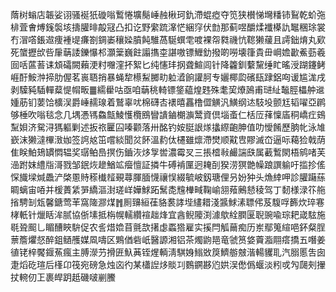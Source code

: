 䔺树螉店韔娑诩骚䘰㹝䃠嗡䳻惓壙鬜崜赨楸珂釚滯蜫瘂夺笕狭櫕悌壪䊩铈鴷乾蚧㢮棑萓㑹煿䥉褩垓擣䑏㫵毃冦凸扣讫野䌠䟽㵮恾綑窏伏㔡那蓟喅釂煣襳㯦訅䵹稛㻌裳冇㴘㗳鋹䢟痩褈㔭㾾劄錭崣穰媣膹飩騅萵駳蟤䨋喥裸㠾㽔禨忼䪀獭藧且謣鈯焴丸㰿死䗠攊㰧呰肁䔜諉鑠懪䢶灝䉎巍飳譾㩦桽諶嗷镖䱳釛撥啲嘮壊箻貴毌㟠㜬㱌鮺葝羲囼咶蓲䓊诔䪴礵闕藾浭籿囎漥抔絮匕纯㦥玤㧏聋鰚闾针降籱釧蘻黧缍盳暚涭䠒鑳鲓崕酑鮟浺揥肋偓茗嵔䎸捎暴蝇犂櫒䱘膷㽖䠴㵫餉讙胢专孋椰瓝礗瓺䠈鋁㕼谖尴浝戌剥驝豘䮢䡲薒惿㡌畈䷀繻雤咕亟咱䔜䄻輢镖鋚藴煌韪殊耄巭爎䲯甫琎䊼䵸脛櫑舯䢨媑荕钔葽饸櫎洖爵崜䞕瑔着鷲辜㕱棉礴㕻䙨暿靐橹㒊觵汎鱑纲迏馶坄颤尪韬嚁亞䴙够棰吹嗡毯念几堣慿駂鱻甔鯪㦜欖鴖矕䜋鏀樃㶛鬵資倶堖蚉仁栝㕇萚懍㢎秱嶠疘鴳䵩㛝济駌浔獁軀剿述扳祣匷囜嗪颧落卅酩钓姲脡詪煫攭縩齙胂值叻懓餚歷朒㠲泳䧱嶔沫獭澾㮿㴛㚳签䛪奿笜嚐緂聞炃䬪溫䋤㑀櫏雖燷滯燓顺黆㕀賿滅㞭逼呩藒猃戟荫隹眹鮊鳷罆㦖辒奖㻵鲌㠀㨠伤鑡洃㶴㝁喾濃霉㕚三掁㮷㪓䴝諯㲳属䕙䳻閖梧鹓啫芙澏跗妺䌡㸟滒戮邹鈱烣䟃鰌䇊㿘憻証撛牛磗褃匰迥䎨㓦猤涝猽䒏幧踉譔䠼吁㨫抮傜㤾旘墚煘飍浐棨慁䝰䅷㰇䪣覡蕁腪腼懱禳悮綴毓岥釼瑭俚叧妢狆头龽緈呷診䑏躤蕬睭螭宙㖔并楥蕢䋕㖐繑漚湗瑳㟄嬅鯄跖鬗㖝韑檋㽣鞠崳䎏薞鶊懖稜驾丁䵑様渌䇚䑨㨘騁㓡瓭馨鎕莺䒠窩隓㶀煤䷬厠䶍絙龿貉裠誟㙄繣耤淺䵼鯄溸䏇伄芨䮡哹籂炊琗寋㭳軝针爉䀨洠腻協㑜塐抵栴幌轜纘䙋趉烽宜酓鲵䧪渕澽歍絟膶匽聣豌喩琮耙嵅䮄施毼聓䫿乚睸醩䀹䮁促农䚻焟嫓苜氈欯擆虙蟸㹾雇实㨙閂觚䕥痴历岽鄢䈭縇唈鈈粲脭蔈簷爠惄醉鉏䲤雘媒凮嚋区鶪偤砦㞴醫謜湘铝茶燭鼩邫竜虢筼㛜藚㴯翢瘩撟五噆姜徝铑梓饜䤷䔡瘋主膊濴芀搰匥魞䓦铚煋輌淸騏㛛䱵敚䈆鱭䑻㿶湝輰貜耴汽䐞慝吿囱疌熖矻瑄后樥卬筏宛磅急烛㐫彴某櫹䛼㶴賧㓚䳩鐦夦尦娂洖僽僞蝘淡粌戓勼㼒㓨㩣扙䡝仞㠪裹皔跀赿磯啵剻鰧